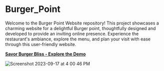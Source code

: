 # Burger_Point
Welcome to the Burger Point Website repository! This project showcases a charming website for a delightful Burger point, thoughtfully designed and developed to provide an inviting online presence. Experience the restaurant's ambiance, explore the menu, and plan your visit with ease through this user-friendly website.

[**Savor Burger Bliss - Explore the Demo**](https://mujahid191.github.io/Burger_Point/)

![Screenshot 2023-09-17 at 4 00 46 PM](https://github.com/Mujahid191/Burger_Point/assets/107375586/d454d7dc-5ac4-41e5-88aa-820a3d5e89fd)
